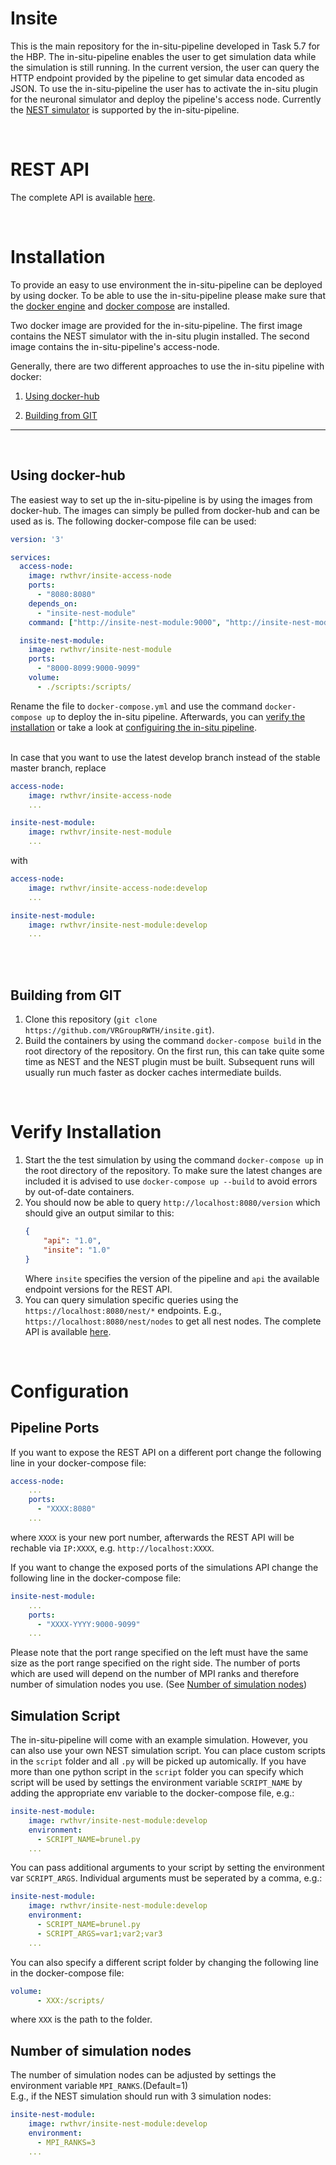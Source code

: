 # Insite
This is the main repository for the in-situ-pipeline developed in Task 5.7 for the HBP.
The in-situ-pipeline enables the user to get simulation data while the simulation is still running.
In the current version, the user can query the HTTP endpoint provided by the pipeline to get simular data encoded as JSON.
To use the in-situ-pipeline the user has to activate the in-situ plugin for the neuronal simulator and deploy the pipeline's access node.
Currently the [NEST simulator](https://www.nest-simulator.org/) is supported by the in-situ-pipeline.

<br>

# REST API
The complete API is available [here](docs/api/README.md).

<br>

# Installation
To provide an easy to use environment the in-situ-pipeline can be deployed by using docker.
To be able to use the in-situ-pipeline please make sure that the [docker engine](https://www.docker.com) and [docker compose](https://docs.docker.com/compose/) are installed. 

Two docker image are provided for the in-situ-pipeline. 
The first image contains the NEST simulator with the in-situ plugin installed.
The second image contains the in-situ-pipeline's access-node.


Generally, there are two different approaches to use the in-situ pipeline with docker:

1. [Using docker-hub](#Using-docker-hub)

2. [Building from GIT](#Building-from-GIT)
___
<br>

## Using docker-hub
The easiest way to set up the in-situ-pipeline is by using the images from docker-hub.
The images can simply be pulled from docker-hub and can be used as is.
The following docker-compose file can be used:
```yml
version: '3'

services:
  access-node:
    image: rwthvr/insite-access-node
    ports:
      - "8080:8080"
    depends_on:
      - "insite-nest-module"
    command: ["http://insite-nest-module:9000", "http://insite-nest-module:9001"]

  insite-nest-module:
    image: rwthvr/insite-nest-module
    ports:
      - "8000-8099:9000-9099"
    volume:
      - ./scripts:/scripts/
```
Rename the file to `docker-compose.yml` and use the command `docker-compose up` to deploy the in-situ pipeline. Afterwards, you can [verify the installation](#Verify-Installation) or take a look at [configuiring the in-situ pipeline](#Configure-the-in-situ-pipeline).

<br>
In case that you want to use the latest develop branch instead of the stable master branch, replace 

```yml
access-node:
    image: rwthvr/insite-access-node
    ...

insite-nest-module:
    image: rwthvr/insite-nest-module
    ...

``` 
with 
```yml
access-node:
    image: rwthvr/insite-access-node:develop
    ...

insite-nest-module:
    image: rwthvr/insite-nest-module:develop
    ...

``` 
<br><br>

## Building from GIT
1. Clone this repository (`git clone https://github.com/VRGroupRWTH/insite.git`).
2. Build the containers by using the command `docker-compose build` in the root directory of the repository. On the first run, this can take quite some time as NEST and the NEST plugin must be built. Subsequent runs will usually run much faster as docker caches intermediate builds.

<br>

# Verify Installation
1. Start the the test simulation by using the command `docker-compose up` in the root directory of the repository. To make sure the latest changes are included it is advised to use `docker-compose up --build` to avoid errors by out-of-date containers.
2. You should now be able to query `http://localhost:8080/version` which should give an output similar to this:
   ```json
   {
       "api": "1.0",
       "insite": "1.0"
   }
   ```
   Where `insite` specifies the version of the pipeline and `api` the available endpoint versions for the REST API.
3. You can query simulation specific queries using the `https://localhost:8080/nest/*` endpoints. E.g., `https://localhost:8080/nest/nodes` to get all nest nodes. The complete API is available [here](docs/api/README.md).

<br>

# Configuration

## Pipeline Ports
If you want to expose the REST API on a different port change the following line in your docker-compose file:
```yml
access-node:
    ...
    ports:
      - "XXXX:8080"
    ...
``` 
where `XXXX` is your new port number, afterwards the REST API will be rechable via `IP:XXXX`, e.g. `http://localhost:XXXX`.

If you want to change the exposed ports of the simulations API change the following line in the docker-compose file:
```yml
insite-nest-module:
    ...
    ports:
      - "XXXX-YYYY:9000-9099"
    ...
``` 
Please note that the port range specified on the left must have the same size as the port range specified on the right side. The number of ports which are used will depend on the number of MPI ranks and therefore number of simulation nodes you use. (See [Number of simulation nodes](#Number-of-simulation-nodes))

## Simulation Script

The in-situ-pipeline will come with an example simulation. However, you can also use your own NEST simulation script.
You can place custom scripts in the `script` folder and all `.py` will be picked up automically.
If you have more than one python script in the `script` folder you can specify which script will be used by settings the environment variable `SCRIPT_NAME` by adding the appropriate env variable to the docker-compose file, e.g.:
```yml
insite-nest-module:
    image: rwthvr/insite-nest-module:develop
    environment:
      - SCRIPT_NAME=brunel.py
    ...
```
You can pass additional arguments to your script by setting the environment var `SCRIPT_ARGS`. Individual arguments must be seperated by a comma, e.g.:
```yml
insite-nest-module:
    image: rwthvr/insite-nest-module:develop
    environment:
      - SCRIPT_NAME=brunel.py
      - SCRIPT_ARGS=var1;var2;var3
    ...
```

You can also specify a different script folder by changing the following line in the docker-compose file:
```yml
volume:
      - XXX:/scripts/
```
where `XXX` is the path to the folder.

## Number of simulation nodes

The number of simulation nodes can be adjusted by settings the environment variable `MPI_RANKS`.(Default=1) <br>
E.g., if the NEST simulation should run with 3 simulation nodes:
```yml
insite-nest-module:
    image: rwthvr/insite-nest-module:develop
    environment:
      - MPI_RANKS=3
    ...
```